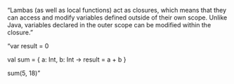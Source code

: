 
“Lambas (as well as local functions) act as closures, which means that they can access and modify variables defined outside of their own scope. Unlike Java, variables declared in the outer scope can be modified within the closure.”

“var result = 0

val sum = { a: Int, b: Int ->
  result = a + b
}

sum(5, 18)”


